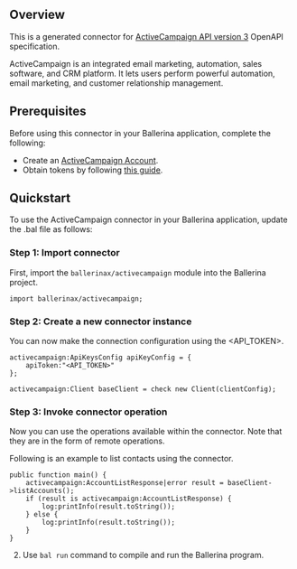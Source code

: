 ## Overview
This is a generated connector for [ActiveCampaign API version 3](https://developers.activecampaign.com/reference/overview) OpenAPI specification.

ActiveCampaign is an integrated email marketing, automation, sales software, and CRM platform. It lets users perform powerful automation, email marketing, and customer relationship management.

## Prerequisites

Before using this connector in your Ballerina application, complete the following:

* Create an [ActiveCampaign Account](https://www.activecampaign.com).
* Obtain tokens by following [this guide](https://developers.activecampaign.com/reference/authentication).

## Quickstart

To use the ActiveCampaign connector in your Ballerina application, update the .bal file as follows:

### Step 1: Import connector
First, import the `ballerinax/activecampaign` module into the Ballerina project.
```ballerina
import ballerinax/activecampaign;
```

### Step 2: Create a new connector instance
You can now make the connection configuration using the <API_TOKEN>.
```ballerina
activecampaign:ApiKeysConfig apiKeyConfig = {
    apiToken:"<API_TOKEN>"
};

activecampaign:Client baseClient = check new Client(clientConfig);
```

### Step 3: Invoke connector operation
Now you can use the operations available within the connector. Note that they are in the form of remote operations.

Following is an example to list contacts using the connector. 

```ballerina
public function main() {
    activecampaign:AccountListResponse|error result = baseClient->listAccounts();
    if (result is activecampaign:AccountListResponse) {
        log:printInfo(result.toString());
    } else {
        log:printInfo(result.toString());
    }
}
``` 

2. Use `bal run` command to compile and run the Ballerina program.
